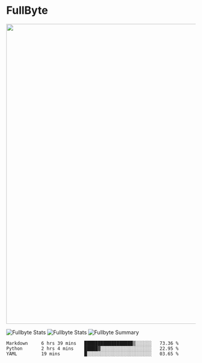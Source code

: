 # FullByte

<a href="https://github.com/ryo-ma/github-profile-trophy"><img width=800 src="https://github-profile-trophy.vercel.app/?username=Fullbyte&column=8&theme=radical&no-frame=true&no-bg=false"/></a>

![Fullbyte Stats](https://github-profile-summary-cards.vercel.app/api/cards/repos-per-language?username=Fullbyte&theme=solarized_dark)
![Fullbyte Stats](https://github-profile-summary-cards.vercel.app/api/cards/most-commit-language?username=Fullbyte&theme=solarized_dark)
![Fullbyte Summary](https://github-profile-summary-cards.vercel.app/api/cards/profile-details?username=Fullbyte&theme=solarized_dark)

<!--START_SECTION:waka-->
```text
Markdown     6 hrs 39 mins   ██████████████████▒░░░░░░   73.36 % 
Python       2 hrs 4 mins    █████▓░░░░░░░░░░░░░░░░░░░   22.95 % 
YAML         19 mins         █░░░░░░░░░░░░░░░░░░░░░░░░   03.65 % 
```
<!--END_SECTION:waka-->
